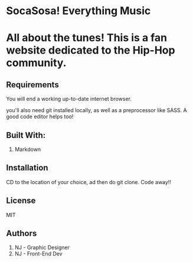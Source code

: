 # SocaSosa! Everything Music

# All about the tunes! This is a fan website dedicated to the Hip-Hop community.

## Requirements 
You will end a working up-to-date internet browser.

you'll also need git installed locally, as well as a preprocessor like SASS. A good code editor helps too!

## Built With:
1. Markdown

## Installation
CD to the location of your choice, ad then do   git clone. Code away!!

## License
MIT

## Authors
1. NJ - Graphic Designer
2. NJ - Front-End Dev
```


